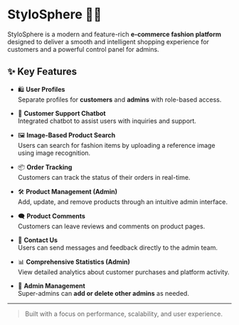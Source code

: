 # StyloSphere 👗🛒

StyloSphere is a modern and feature-rich **e-commerce fashion platform** designed to deliver a smooth and intelligent shopping experience for customers and a powerful control panel for admins.

## ✨ Key Features

- 🛍️ **User Profiles**  
  Separate profiles for **customers** and **admins** with role-based access.

- 💬 **Customer Support Chatbot**  
  Integrated chatbot to assist users with inquiries and support.

- 🖼️ **Image-Based Product Search**  
  Users can search for fashion items by uploading a reference image using image recognition.

- 📦 **Order Tracking**  
  Customers can track the status of their orders in real-time.

- 🛠️ **Product Management (Admin)**  
  Add, update, and remove products through an intuitive admin interface.

- 🗨️ **Product Comments**  
  Customers can leave reviews and comments on product pages.

- 📧 **Contact Us**  
  Users can send messages and feedback directly to the admin team.

- 📊 **Comprehensive Statistics (Admin)**  
  View detailed analytics about customer purchases and platform activity.

- 👤 **Admin Management**  
  Super-admins can **add or delete other admins** as needed.

---

> Built with a focus on performance, scalability, and user experience.


